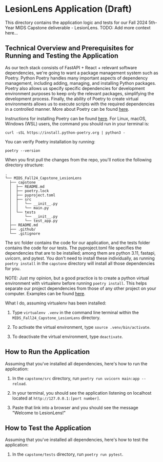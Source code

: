# LesionLens Application (Draft)

This directory contains the application logic and tests for our Fall 2024 5th-Year MIDS Capstone deliverable - LesionLens. TODO: Add more context here...

## Technical Overview and Prerequisites for Running and Testing the Application

As our tech stack consists of FastAPI + React + relevant software dependencies, we're going to want a package management system such as Poetry. Python Poetry handles many important aspects of dependency management, including adding, managing, and installing Python packages. Poetry also allows us specify specific dependencies for development environment purposes to keep only the relevant packages, simplifying the development process. Finally, the ability of Poetry to create virtual environments allows us to execute scripts with the required dependencies in a controlled manner. More about Poetry can be found [here](https://python-poetry.org/).

Instructions for installing Poetry can be found [here](https://python-poetry.org/docs/#installing-with-the-official-installer). For Linux, macOS, Windows (WSL) users, the command you should run in your terminal is:

`curl -sSL https://install.python-poetry.org | python3 -`

You can verify Poetry installation by running:

`poetry --version`

When you first pull the changes from the repo, you'll notice the following directory structure:

```text
.
└── MIDS_Fall24_Capstone_LesionLens
  ├── capstone
  │  ├── README.md
  │  ├── poetry.lock
  │  ├── pyproject.toml
  │  ├── src
  │  │   └── __init__.py
  │  │   └── main.py
  │  └── tests
  │      └── __init__.py
  │      └── test_app.py
  ├── README.md
  ├── .github/
  └── .gitignore
```

The src folder contains the code for our application, and the tests folder contains the code for our tests. The pyproject.toml file specifies the dependencies that are to be installed; among them are python 3.11, fastapi, uvicorn, and pytest. You don't need to install these individually, as running `poetry install` in the `capstone` directory will install all those dependencies for you.

NOTE: Just my opinion, but a good practice is to create a python virtual environment with virtualenv before running `poetry install`. This helps separate our project dependencies from those of any other project on your computer. Examples can be found [here](https://stackoverflow.com/questions/43069780/how-to-create-virtual-env-with-python3).

What I do, assuming virtualenv has been installed:

1. Type `virtualenv .venv` in the command line terminal within the `MIDS_Fall24_Capstone_LesionLens` directory.

2. To activate the virtual environment, type `source .venv/bin/activate`.

3. To deactivate the virtual environment, type `deactivate`.

## How to Run the Application

Assuming that you've installed all dependencies, here's how to run the application:

1. In the `capstone/src` directory, run `poetry run uvicorn main:app --reload`.

2. In your terminal, you should see the application listening on localhost located at `http://127.0.0.1:[port number]`.

3. Paste that link into a browser and you should see the message "Welcome to LesionLens!"

## How to Test the Application

Assuming that you've installed all dependencies, here's how to test the application:

1. In the `capstone/tests` directory, run `poetry run pytest`.


